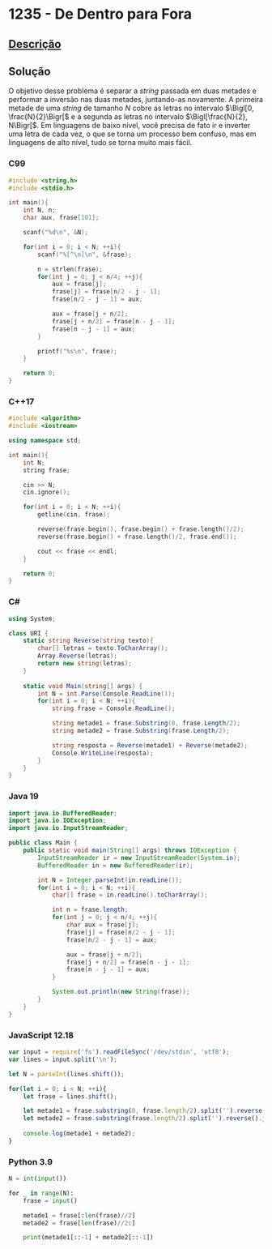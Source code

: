 # 1235 - De Dentro para Fora

## [Descrição](https://www.beecrowd.com.br/judge/pt/problems/view/1235)

## Solução

O objetivo desse problema é separar a _string_ passada em duas metades e performar a inversão nas duas metades, juntando-as novamente. A primeira metade de uma _string_ de tamanho $N$ cobre as letras no intervalo $\Bigl[0, \frac{N}{2}\Bigr[$ e a segunda as letras no intervalo $\Bigl[\frac{N}{2}, N\Bigr[$. Em linguagens de baixo nível, você precisa de fato ir e inverter uma letra de cada vez, o que se torna um processo bem confuso, mas em linguagens de alto nível, tudo se torna muito mais fácil.

### C99
```c
#include <string.h>
#include <stdio.h>

int main(){
    int N, n;
    char aux, frase[101];

    scanf("%d\n", &N);

    for(int i = 0; i < N; ++i){
        scanf("%[^\n]\n", &frase);

        n = strlen(frase);
        for(int j = 0; j < n/4; ++j){
            aux = frase[j];
            frase[j] = frase[n/2 - j - 1];
            frase[n/2 - j - 1] = aux;

            aux = frase[j + n/2];
            frase[j + n/2] = frase[n - j - 1];
            frase[n - j - 1] = aux;
        }

        printf("%s\n", frase);
    }

    return 0;
}
```

### C++17
```cpp
#include <algorithm>
#include <iostream>

using namespace std;

int main(){
    int N;
    string frase;

    cin >> N;
    cin.ignore();

    for(int i = 0; i < N; ++i){
        getline(cin, frase);

        reverse(frase.begin(), frase.begin() + frase.length()/2);
        reverse(frase.begin() + frase.length()/2, frase.end());

        cout << frase << endl;
    }

    return 0;
}
```

### C#
```cs
using System;

class URI {
    static string Reverse(string texto){
        char[] letras = texto.ToCharArray();
        Array.Reverse(letras);
        return new string(letras);
    }
    
    static void Main(string[] args) {
        int N = int.Parse(Console.ReadLine());
        for(int i = 0; i < N; ++i){
            string frase = Console.ReadLine();

            string metade1 = frase.Substring(0, frase.Length/2);
            string metade2 = frase.Substring(frase.Length/2);

            string resposta = Reverse(metade1) + Reverse(metade2);
            Console.WriteLine(resposta);
        }
    }
}
```

### Java 19
```java
import java.io.BufferedReader;
import java.io.IOException;
import java.io.InputStreamReader;

public class Main {
    public static void main(String[] args) throws IOException {
        InputStreamReader ir = new InputStreamReader(System.in);
        BufferedReader in = new BufferedReader(ir);

        int N = Integer.parseInt(in.readLine());
        for(int i = 0; i < N; ++i){
            char[] frase = in.readLine().toCharArray();

            int n = frase.length;
            for(int j = 0; j < n/4; ++j){
                char aux = frase[j];
                frase[j] = frase[n/2 - j - 1];
                frase[n/2 - j - 1] = aux;

                aux = frase[j + n/2];
                frase[j + n/2] = frase[n - j - 1];
                frase[n - j - 1] = aux;
            }

            System.out.println(new String(frase));
        }
    }
}
```

### JavaScript 12.18
```js
var input = require('fs').readFileSync('/dev/stdin', 'utf8');
var lines = input.split('\n');

let N = parseInt(lines.shift());

for(let i = 0; i < N; ++i){
    let frase = lines.shift();

    let metade1 = frase.substring(0, frase.length/2).split('').reverse().join('');
    let metade2 = frase.substring(frase.length/2).split('').reverse().join('');
    
    console.log(metade1 + metade2);
}
```

### Python 3.9
```py
N = int(input())

for _ in range(N):
    frase = input()

    metade1 = frase[:len(frase)//2]
    metade2 = frase[len(frase)//2:]

    print(metade1[::-1] + metade2[::-1])
```